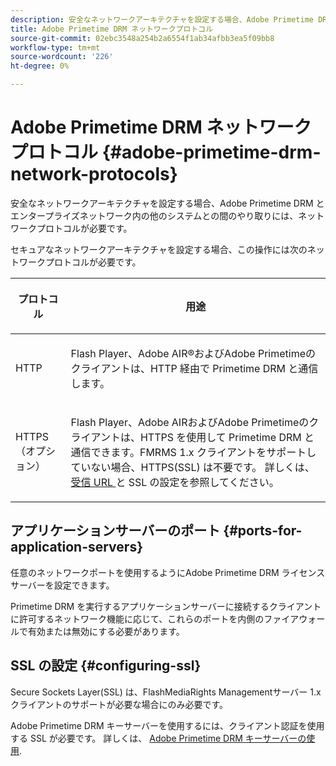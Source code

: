 ```yaml
---
description: 安全なネットワークアーキテクチャを設定する場合、Adobe Primetime DRM とエンタープライズネットワーク内の他のシステムとの間のやり取りには、ネットワークプロトコルが必要です。
title: Adobe Primetime DRM ネットワークプロトコル
source-git-commit: 02ebc3548a254b2a6554f1ab34afbb3ea5f09bb8
workflow-type: tm+mt
source-wordcount: '226'
ht-degree: 0%

---
```


# Adobe Primetime DRM ネットワークプロトコル {#adobe-primetime-drm-network-protocols}

安全なネットワークアーキテクチャを設定する場合、Adobe Primetime DRM とエンタープライズネットワーク内の他のシステムとの間のやり取りには、ネットワークプロトコルが必要です。

セキュアなネットワークアーキテクチャを設定する場合、この操作には次のネットワークプロトコルが必要です。

<table frame="all" colsep="1" rowsep="1" class="+ topic/table adobe-d/table " id="table_itc_33z_n4"> 
 <thead class="- topic/thead "> 
  <tr rowsep="1" class="- topic/row "> 
   <th colname="1" class="- topic/entry entry"> <p class="- topic/p ">プロトコル </p> </th> 
   <th colname="2" class="- topic/entry entry"> <p class="- topic/p ">用途 </p> </th> 
  </tr> 
 </thead>
 <tbody class="- topic/tbody "> 
  <tr rowsep="1" class="- topic/row "> 
   <td colname="1" class="- topic/entry "> <p class="- topic/p ">HTTP </p> </td> 
   <td colname="2" class="- topic/entry "> <p class="- topic/p ">Flash Player、Adobe AIR®およびAdobe Primetimeのクライアントは、HTTP 経由で Primetime DRM と通信します。 </p> </td> 
  </tr> 
  <tr rowsep="0" class="- topic/row "> 
   <td colname="1" class="- topic/entry "> <p class="- topic/p ">HTTPS （オプション） </p> </td> 
   <td colname="2" class="- topic/entry "> <p class="- topic/p ">Flash Player、Adobe AIRおよびAdobe Primetimeのクライアントは、HTTPS を使用して Primetime DRM と通信できます。FMRMS 1.x クライアントをサポートしていない場合、HTTPS(SSL) は不要です。 詳しくは、 <a href="../../secure-deployment-guidelines/overview/network-topology-firewall-rules.md" format="dita" scope="local"> 受信 URL </a> と SSL の設定を参照してください。 </p> </td> 
  </tr> 
 </tbody> 
</table>

## アプリケーションサーバーのポート {#ports-for-application-servers}

任意のネットワークポートを使用するようにAdobe Primetime DRM ライセンスサーバーを設定できます。

Primetime DRM を実行するアプリケーションサーバーに接続するクライアントに許可するネットワーク機能に応じて、これらのポートを内側のファイアウォールで有効または無効にする必要があります。

## SSL の設定 {#configuring-ssl}

Secure Sockets Layer(SSL) は、FlashMediaRights Managementサーバー 1.x クライアントのサポートが必要な場合にのみ必要です。

Adobe Primetime DRM キーサーバーを使用するには、クライアント認証を使用する SSL が必要です。 詳しくは、 [Adobe Primetime DRM キーサーバーの使用](../../using-the-drm-key-server/requirements.md).
